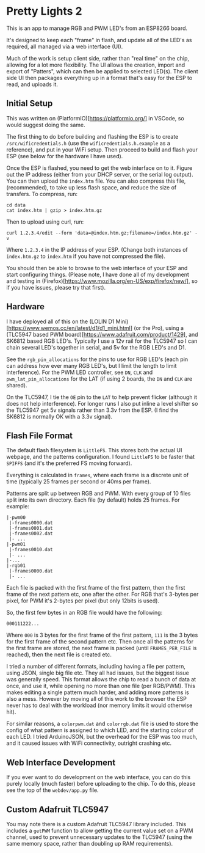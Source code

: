 # Pretty Lights 2

This is an app to manage RGB and PWM LED's from an ESP8266 board.

It's designed to keep each "frame" in flash, and update all of the LED's as required, all managed via a web interface (UI).

Much of the work is setup client side, rather than "real time" on the chip, allowing for a lot more flexibility. The UI allows the creation, import and export of "Patters", which can then be applied to selected LED(s). The client side UI then packages everything up in a format that's easy for the ESP to read, and uploads it.

## Initial Setup

This was written on (PlatformIO)[https://platformio.org/] in VSCode, so would suggest doing the same.

The first thing to do before building and flashing the ESP is to create `/src/wificredentials.h` (use the `wificredentials.h.example` as a reference), and put in your WiFi setup. Then proceed to build and flash your ESP (see below for the hardware I have used).

Once the ESP is flashed, you need to get the web interface on to it. Figure out the IP address (either from your DHCP server, or the serial log output). You can then upload the `index.htm` file. You can also compress this file, (recommended), to take up less flash space, and reduce the size of transfers. To compress, run:
```
cd data
cat index.htm | gzip > index.htm.gz
```
Then to upload using curl, run:
```
curl 1.2.3.4/edit --form 'data=@index.htm.gz;filename=/index.htm.gz' -v
```
Where `1.2.3.4` in the IP address of your ESP. (Change both instances of `index.htm.gz` to `index.htm` if you have not compressed the file).

You should then be able to browse to the web interface of your ESP and start configuring things. (Please note, I have done all of my development and testing in (Firefox)[https://www.mozilla.org/en-US/exp/firefox/new/], so if you have issues, please try that first).

## Hardware

I have deployed all of this on the (LOLIN D1 Mini)[https://www.wemos.cc/en/latest/d1/d1_mini.html] (or the Pro), using a (TLC5947 based PWM board)[https://www.adafruit.com/product/1429], and SK6812 based RGB LED's. Typically I use a 12v rail for the TLC5947 so I can chain several LED's together in serial, and 5v for the RGB LED's and D1.

See the `rgb_pin_allocations` for the pins to use for RGB LED's (each pin can address how ever many RGB LED's, but I limit the length to limit interference). For the PWM LED controller, see `DN`, `CLK` and `pwm_lat_pin_allocations` for the LAT (if using 2 boards, the `DN` and `CLK` are shared).

On the TLC5947, I tie the `OE` pin to the `LAT` to help prevent flicker (although it does not help interference). For longer runs I also put inline a level shifter so the TLC5947 get 5v signals rather than 3.3v from the ESP. (I find the SK6812 is normally OK with a 3.3v signal).

## Flash File Format

The default flash filesystem is `LittleFS`. This stores both the actual UI webpage, and the patterns configuration. I found `LittleFS` to be faster that `SPIFFS` (and it's the preferred FS moving forward).

Everything is calculated in `frames`, where each frame is a discrete unit of time (typically 25 frames per second or 40ms per frame).

Patterns are split up between RGB and PWM. With every group of 10 files split into its own directory. Each file (by default) holds 25 frames. For example:
```
|-pwm00
 |-frames0000.dat
 |-frames0001.dat
 |-frames0002.dat
 |- ...
|-pwm01
 |-frames0010.dat
 |- ...
|-...
|-rgb01
 |-frames0000.dat
 |- ...
```
Each file is packed with the first frame of the first pattern, then the first frame of the next pattern etc, one after the other. For RGB that's 3-bytes per pixel, for PWM it's 2-bytes per pixel (but only 12bits is used).

So, the first few bytes in an RGB file would have the following:
```
000111222...
```
Where `000` is 3 bytes for the first frame of the first pattern, `111` is the 3 bytes for the first frame of the second pattern etc. Then once all the patterns for the first frame are stored, the next frame is packed (until `FRAMES_PER_FILE` is reached), then the next file is created etc.

I tried a number of different formats, including having a file per pattern, using JSON, single big file etc. They all had issues, but the biggest issue was generally speed. This format allows the chip to read a bunch of data at once, and use it, while opening no more than one file (per RGB/PWM). This makes editing a single pattern much harder, and adding more patterns is also a mess. However by moving all of this work to the browser the ESP never has to deal with the workload (nor memory limits it would otherwise hit).

For similar reasons, a `colorpwm.dat` and `colorrgb.dat` file is used to store the config of what pattern is assigned to which LED, and the starting colour of each LED. I tried ArduinoJSON, but the overhead for the ESP was too much, and it caused issues with WiFi connectivity, outright crashing etc.

## Web Interface Development

If you ever want to do development on the web interface, you can do this purely locally (much faster) before uploading to the chip. To do this, please see the top of the `webdev/app.py` file.

## Custom Adafruit TLC5947

You may note there is a custom Adafruit TLC5947 library included. This includes a `getPWM` function to allow getting the current value set on a PWM channel, used to prevent unnecessary updates to the TLC5947 (using the same memory space, rather than doubling up RAM requirements).